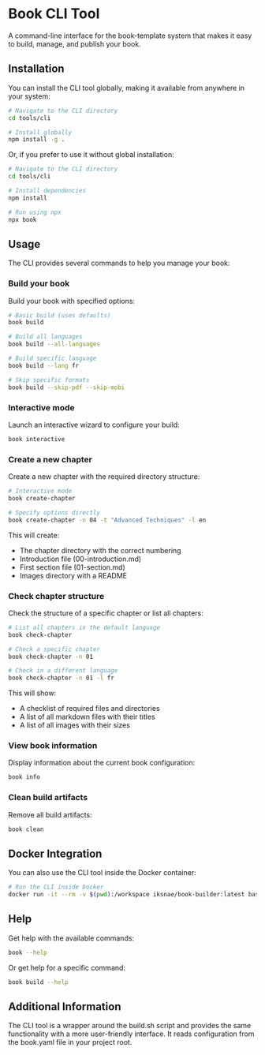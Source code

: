 # Book CLI Tool

A command-line interface for the book-template system that makes it easy to build, manage, and publish your book.

## Installation

You can install the CLI tool globally, making it available from anywhere in your system:

```bash
# Navigate to the CLI directory
cd tools/cli

# Install globally
npm install -g .
```

Or, if you prefer to use it without global installation:

```bash
# Navigate to the CLI directory
cd tools/cli

# Install dependencies
npm install

# Run using npx
npx book
```

## Usage

The CLI provides several commands to help you manage your book:

### Build your book

Build your book with specified options:

```bash
# Basic build (uses defaults)
book build

# Build all languages
book build --all-languages

# Build specific language
book build --lang fr

# Skip specific formats
book build --skip-pdf --skip-mobi
```

### Interactive mode

Launch an interactive wizard to configure your build:

```bash
book interactive
```

### Create a new chapter

Create a new chapter with the required directory structure:

```bash
# Interactive mode
book create-chapter

# Specify options directly
book create-chapter -n 04 -t "Advanced Techniques" -l en
```

This will create:
- The chapter directory with the correct numbering
- Introduction file (00-introduction.md)
- First section file (01-section.md)
- Images directory with a README

### Check chapter structure

Check the structure of a specific chapter or list all chapters:

```bash
# List all chapters in the default language
book check-chapter

# Check a specific chapter
book check-chapter -n 01

# Check in a different language
book check-chapter -n 01 -l fr
```

This will show:
- A checklist of required files and directories
- A list of all markdown files with their titles
- A list of all images with their sizes

### View book information

Display information about the current book configuration:

```bash
book info
```

### Clean build artifacts

Remove all build artifacts:

```bash
book clean
```

## Docker Integration

You can also use the CLI tool inside the Docker container:

```bash
# Run the CLI inside Docker
docker run -it --rm -v $(pwd):/workspace iksnae/book-builder:latest bash -c "cd /workspace && cd tools/cli && npm i && node index.js"
```

## Help

Get help with the available commands:

```bash
book --help
```

Or get help for a specific command:

```bash
book build --help
```

## Additional Information

The CLI tool is a wrapper around the build.sh script and provides the same functionality with a more user-friendly interface. It reads configuration from the book.yaml file in your project root. 
